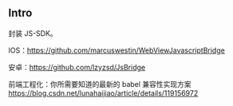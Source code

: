 ## Intro

封装 JS-SDK。

IOS：https://github.com/marcuswestin/WebViewJavascriptBridge

安卓：https://github.com/lzyzsd/JsBridge

前端工程化：你所需要知道的最新的 babel 兼容性实现方案 https://blog.csdn.net/lunahaijiao/article/details/119156972
